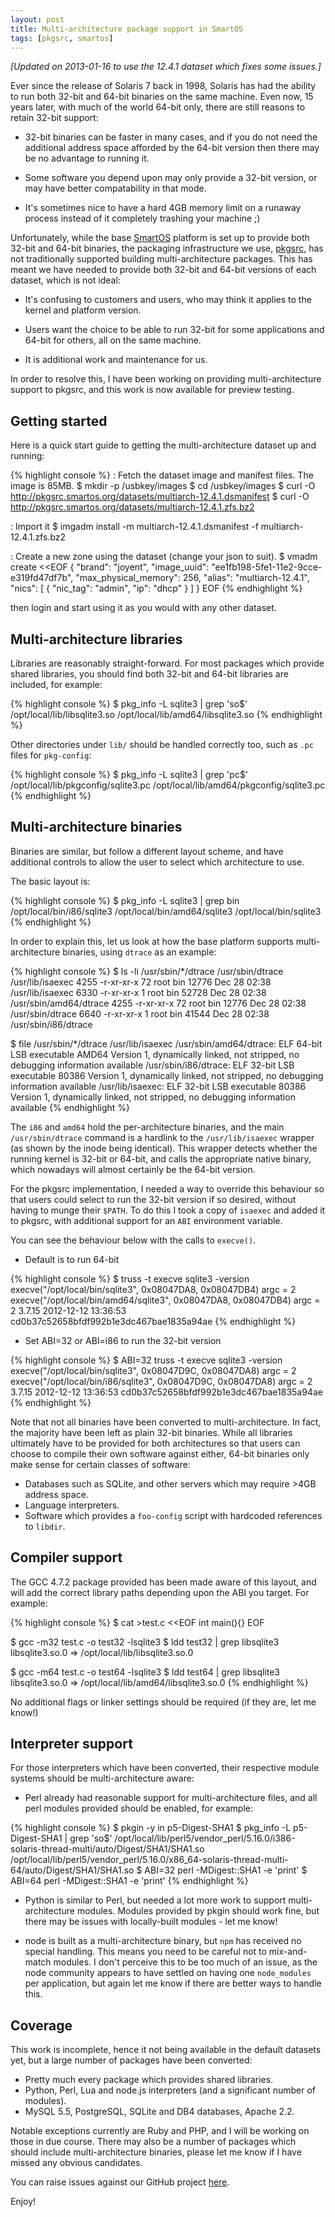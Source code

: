 ```yaml
---
layout: post
title: Multi-architecture package support in SmartOS
tags: [pkgsrc, smartos]
---
```


_\[Updated on 2013-01-16 to use the 12.4.1 dataset which fixes some issues.\]_

Ever since the release of Solaris 7 back in 1998, Solaris has had the ability
to run both 32-bit and 64-bit binaries on the same machine.  Even now, 15 years
later, with much of the world 64-bit only, there are still reasons to retain
32-bit support:

 * 32-bit binaries can be faster in many cases, and if you do not need the
   additional address space afforded by the 64-bit version then there may be no
   advantage to running it.

 * Some software you depend upon may only provide a 32-bit version, or may have
   better compatability in that mode.

 * It's sometimes nice to have a hard 4GB memory limit on a runaway process
   instead of it completely trashing your machine ;)

Unfortunately, while the base [SmartOS](http://smartos.org/) platform is set up
to provide both 32-bit and 64-bit binaries, the packaging infrastructure we
use, [pkgsrc](http://www.pkgsrc.org/), has not traditionally supported building
multi-architecture packages.  This has meant we have needed to provide both
32-bit and 64-bit versions of each dataset, which is not ideal:

 * It's confusing to customers and users, who may think it applies to the
   kernel and platform version.

 * Users want the choice to be able to run 32-bit for some applications and
   64-bit for others, all on the same machine.

 * It is additional work and maintenance for us.

In order to resolve this, I have been working on providing multi-architecture
support to pkgsrc, and this work is now available for preview testing.

## Getting started

Here is a quick start guide to getting the multi-architecture dataset up and
running:

{% highlight console %}
: Fetch the dataset image and manifest files.  The image is 85MB.
$ mkdir -p /usbkey/images
$ cd /usbkey/images
$ curl -O http://pkgsrc.smartos.org/datasets/multiarch-12.4.1.dsmanifest
$ curl -O http://pkgsrc.smartos.org/datasets/multiarch-12.4.1.zfs.bz2

: Import it
$ imgadm install -m multiarch-12.4.1.dsmanifest -f multiarch-12.4.1.zfs.bz2

: Create a new zone using the dataset (change your json to suit).
$ vmadm create <<EOF
{
  "brand": "joyent",
  "image_uuid": "ee1fb198-5fe1-11e2-9cce-e319fd47df7b",
  "max_physical_memory": 256,
  "alias": "multiarch-12.4.1",
  "nics": [
    {
      "nic_tag": "admin",
      "ip": "dhcp"
    }
  ]
}
EOF
{% endhighlight %}

then login and start using it as you would with any other dataset.

## Multi-architecture libraries

Libraries are reasonably straight-forward.  For most packages which provide
shared libraries, you should find both 32-bit and 64-bit libraries are
included, for example:

{% highlight console %}
$ pkg_info -L sqlite3 | grep 'so$'
/opt/local/lib/libsqlite3.so
/opt/local/lib/amd64/libsqlite3.so
{% endhighlight %}

Other directories under `lib/` should be handled correctly too, such as `.pc`
files for `pkg-config`:

{% highlight console %}
$ pkg_info -L sqlite3 | grep 'pc$'
/opt/local/lib/pkgconfig/sqlite3.pc
/opt/local/lib/amd64/pkgconfig/sqlite3.pc
{% endhighlight %}

## Multi-architecture binaries

Binaries are similar, but follow a different layout scheme, and have additional
controls to allow the user to select which architecture to use.

The basic layout is:

{% highlight console %}
$ pkg_info -L sqlite3 | grep bin
/opt/local/bin/i86/sqlite3
/opt/local/bin/amd64/sqlite3
/opt/local/bin/sqlite3
{% endhighlight %}

In order to explain this, let us look at how the base platform supports
multi-architecture binaries, using `dtrace` as an example:

{% highlight console %}
$ ls -li /usr/sbin/*/dtrace /usr/sbin/dtrace /usr/lib/isaexec
4255 -r-xr-xr-x 72 root bin 12776 Dec 28 02:38 /usr/lib/isaexec
6330 -r-xr-xr-x  1 root bin 52728 Dec 28 02:38 /usr/sbin/amd64/dtrace
4255 -r-xr-xr-x 72 root bin 12776 Dec 28 02:38 /usr/sbin/dtrace
6640 -r-xr-xr-x  1 root bin 41544 Dec 28 02:38 /usr/sbin/i86/dtrace

$ file /usr/sbin/*/dtrace /usr/lib/isaexec
/usr/sbin/amd64/dtrace: ELF 64-bit LSB executable AMD64 Version 1, dynamically linked, not stripped, no debugging information available
/usr/sbin/i86/dtrace:   ELF 32-bit LSB executable 80386 Version 1, dynamically linked, not stripped, no debugging information available
/usr/lib/isaexec:       ELF 32-bit LSB executable 80386 Version 1, dynamically linked, not stripped, no debugging information available
{% endhighlight %}

The `i86` and `amd64` hold the per-architecture binaries, and the main
`/usr/sbin/dtrace` command is a hardlink to the `/usr/lib/isaexec` wrapper (as
shown by the inode being identical).  This wrapper detects whether the running
kernel is 32-bit or 64-bit, and calls the appropriate native binary, which
nowadays will almost certainly be the 64-bit version.

For the pkgsrc implementation, I needed a way to override this behaviour so
that users could select to run the 32-bit version if so desired, without having
to munge their `$PATH`.  To do this I took a copy of `isaexec` and added it to
pkgsrc, with additional support for an `ABI` environment variable.

You can see the behaviour below with the calls to `execve()`.

* Default is to run 64-bit

{% highlight console %}
$ truss -t execve sqlite3 -version
execve("/opt/local/bin/sqlite3", 0x08047DA8, 0x08047DB4)  argc = 2
execve("/opt/local/bin/amd64/sqlite3", 0x08047DA8, 0x08047DB4)  argc = 2
3.7.15 2012-12-12 13:36:53 cd0b37c52658bfdf992b1e3dc467bae1835a94ae
{% endhighlight %}

* Set ABI=32 or ABI=i86 to run the 32-bit version

{% highlight console %}
$ ABI=32 truss -t execve sqlite3 -version
execve("/opt/local/bin/sqlite3", 0x08047D9C, 0x08047DA8)  argc = 2
execve("/opt/local/bin/i86/sqlite3", 0x08047D9C, 0x08047DA8)  argc = 2
3.7.15 2012-12-12 13:36:53 cd0b37c52658bfdf992b1e3dc467bae1835a94ae
{% endhighlight %}

Note that not all binaries have been converted to multi-architecture.  In fact,
the majority have been left as plain 32-bit binaries.  While all libraries
ultimately have to be provided for both architectures so that users can choose
to compile their own software against either, 64-bit binaries only make sense
for certain classes of software:

* Databases such as SQLite, and other servers which may require >4GB address
  space.
* Language interpreters.
* Software which provides a `foo-config` script with hardcoded references to
  `libdir`.

## Compiler support

The GCC 4.7.2 package provided has been made aware of this layout, and will add
the correct library paths depending upon the ABI you target.  For example:

{% highlight console %}
$ cat >test.c <<EOF
int main(){}
EOF

$ gcc -m32 test.c -o test32 -lsqlite3
$ ldd test32 | grep libsqlite3
        libsqlite3.so.0 =>       /opt/local/lib/libsqlite3.so.0

$ gcc -m64 test.c -o test64 -lsqlite3
$ ldd test64 | grep libsqlite3
        libsqlite3.so.0 =>       /opt/local/lib/amd64/libsqlite3.so.0
{% endhighlight %}

No additional flags or linker settings should be required (if they are, let me
know!)

## Interpreter support

For those interpreters which have been converted, their respective module
systems should be multi-architecture aware:

* Perl already had reasonable support for multi-architecture files, and all
  perl modules provided should be enabled, for example:

{% highlight console %}
$ pkgin -y in p5-Digest-SHA1
$ pkg_info -L p5-Digest-SHA1 | grep 'so$'
/opt/local/lib/perl5/vendor_perl/5.16.0/i386-solaris-thread-multi/auto/Digest/SHA1/SHA1.so
/opt/local/lib/perl5/vendor_perl/5.16.0/x86_64-solaris-thread-multi-64/auto/Digest/SHA1/SHA1.so
$ ABI=32 perl -MDigest::SHA1 -e 'print'
$ ABI=64 perl -MDigest::SHA1 -e 'print'
{% endhighlight %}

* Python is similar to Perl, but needed a lot more work to support
  multi-architecture modules.  Modules provided by pkgin should work fine, but
  there may be issues with locally-built modules - let me know!

* node is built as a multi-architecture binary, but `npm` has received no
  special handling.  This means you need to be careful not to mix-and-match
  modules.  I don't perceive this to be too much of an issue, as the node
  community appears to have settled on having one `node_modules` per
  application, but again let me know if there are better ways to handle this.

## Coverage

This work is incomplete, hence it not being available in the default datasets
yet, but a large number of packages have been converted:

 * Pretty much every package which provides shared libraries.
 * Python, Perl, Lua and node.js interpreters (and a significant number of
   modules).
 * MySQL 5.5, PostgreSQL, SQLite and DB4 databases, Apache 2.2.

Notable exceptions currently are Ruby and PHP, and I will be working on those
in due course.  There may also be a number of packages which should include
multi-architecture binaries, please let me know if I have missed any obvious
candidates.

You can raise issues against our GitHub project
[here](https://github.com/joyent/pkgsrc/issues).

Enjoy!
